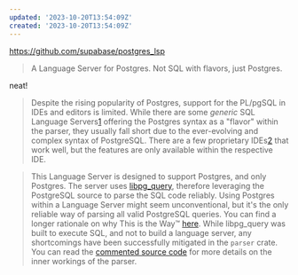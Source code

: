 ```yaml
---
updated: '2023-10-20T13:54:09Z'
created: '2023-10-20T13:54:09Z'
---
```

https://github.com/supabase/postgres_lsp

> A Language Server for Postgres. Not SQL with flavors, just Postgres.

neat!

> Despite the rising popularity of Postgres, support for the PL/pgSQL in IDEs and editors is limited. While there are some _generic_ SQL Language Servers[1](https://github.com/supabase/postgres_lsp#user-content-fn-1-5e666cb9001b13365e41a573df7bb596) offering the Postgres syntax as a "flavor" within the parser, they usually fall short due to the ever-evolving and complex syntax of PostgreSQL. There are a few proprietary IDEs[2](https://github.com/supabase/postgres_lsp#user-content-fn-2-5e666cb9001b13365e41a573df7bb596) that work well, but the features are only available within the respective IDE.

> This Language Server is designed to support Postgres, and only Postgres. The server uses [libpg_query](https://github.com/pganalyze/libpg_query), therefore leveraging the PostgreSQL source to parse the SQL code reliably. Using Postgres within a Language Server might seem unconventional, but it's the only reliable way of parsing all valid PostgreSQL queries. You can find a longer rationale on why This is the Way™ [here](https://pganalyze.com/blog/parse-postgresql-queries-in-ruby). While libpg_query was built to execute SQL, and not to build a language server, any shortcomings have been successfully mitigated in the `parser` crate. You can read the [commented source code](https://github.com/supabase/postgres_lsp/blob/main/crates/parser/src/lib.rs) for more details on the inner workings of the parser.
